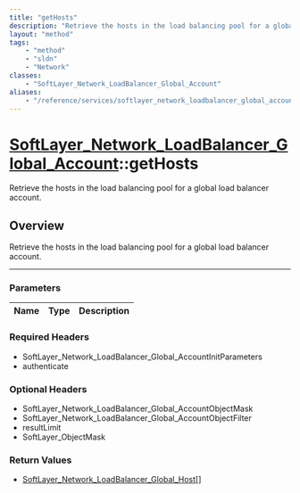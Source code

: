 ```yaml
---
title: "getHosts"
description: "Retrieve the hosts in the load balancing pool for a global load balancer account."
layout: "method"
tags:
    - "method"
    - "sldn"
    - "Network"
classes:
    - "SoftLayer_Network_LoadBalancer_Global_Account"
aliases:
    - "/reference/services/softlayer_network_loadbalancer_global_account/getHosts"
---
```

# [SoftLayer_Network_LoadBalancer_Global_Account](/reference/services/SoftLayer_Network_LoadBalancer_Global_Account)::getHosts

Retrieve the hosts in the load balancing pool for a global load balancer account.


## Overview 
Retrieve the hosts in the load balancing pool for a global load balancer account.

-----

### Parameters 
|Name | Type | Description |
| --- | --- | --- |


### Required Headers
* SoftLayer_Network_LoadBalancer_Global_AccountInitParameters
* authenticate


### Optional Headers
* SoftLayer_Network_LoadBalancer_Global_AccountObjectMask
* SoftLayer_Network_LoadBalancer_Global_AccountObjectFilter
* resultLimit
* SoftLayer_ObjectMask

### Return Values
* <a href='/reference/datatypes/SoftLayer_Network_LoadBalancer_Global_Host'>SoftLayer_Network_LoadBalancer_Global_Host[] </a>




